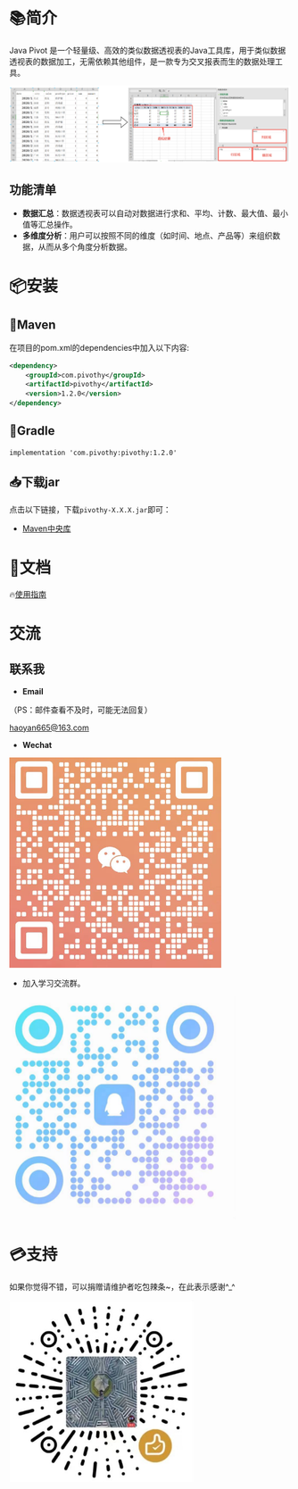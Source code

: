 # 📚简介

Java Pivot 是一个轻量级、高效的类似数据透视表的Java工具库，用于类似数据透视表的数据加工，无需依赖其他组件，是一款专为交叉报表而生的数据处理工具。

![1717462227667](docs/images/pivothy/1717462227667.png)

## 功能清单

* **数据汇总**：数据透视表可以自动对数据进行求和、平均、计数、最大值、最小值等汇总操作。
* **多维度分析**：用户可以按照不同的维度（如时间、地点、产品等）来组织数据，从而从多个角度分析数据。

# 📦安装

## 🍊Maven

在项目的pom.xml的dependencies中加入以下内容:

```xml
<dependency>
    <groupId>com.pivothy</groupId>
    <artifactId>pivothy</artifactId>
    <version>1.2.0</version>
</dependency>

```

## 🍐Gradle

```
implementation 'com.pivothy:pivothy:1.2.0'
```

## 📥下载jar

点击以下链接，下载`pivothy-X.X.X.jar`即可：

* [Maven中央库](https://repo1.maven.org/maven2/com/pivothy/pivothy/1.2.0/)

# 📝文档

🔥[使用指南](docs/pivothy.md)

# 交流

## 联系我

* **Email**

（PS：邮件查看不及时，可能无法回复）

[haoyan665@163.com](mailto:haoyan665@163.com)

* **Wechat**

![1717319058593](docs/images/pivothy/1717319058593.png)

* 加入学习交流群。

![1717318781476](docs/images/pivothy/1717318781476.png)

# 💳支持

如果你觉得不错，可以捐赠请维护者吃包辣条\~，在此表示感谢^\_^

![1717147087244](docs/images/pivothy/1717147087244.png)
